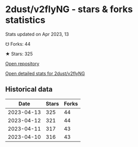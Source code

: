 # 2dust/v2flyNG - stars & forks statistics

Stats updated on Apr 2023, 13

☋ Forks: 44

★ Stars: 325

[Open repository](https://github.com/2dust/v2flyNG)

[Open detailed stats for 2dust/v2flyNG](https://reviewgithub.com/rep/2dust/v2flyNG)

## Historical data
| Date | Stars | Forks |
|------|-------|-------|
| 2023-04-13 | 325 | 44 | 
| 2023-04-12 | 321 | 44 | 
| 2023-04-11 | 317 | 43 | 
| 2023-04-10 | 316 | 43 | 

